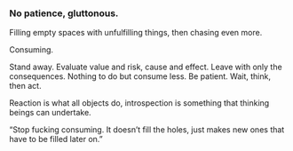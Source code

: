 ### No patience, gluttonous.

Filling empty spaces with unfulfilling things, then chasing even more. 

Consuming.

Stand away. Evaluate value and risk, cause and effect. Leave with only the consequences. Nothing to do but consume less. Be patient. Wait, think, then act. 

Reaction is what all objects do, introspection is something that thinking beings can undertake. 

“Stop fucking consuming. It doesn’t fill the holes, just makes new ones that have to be filled later on.”